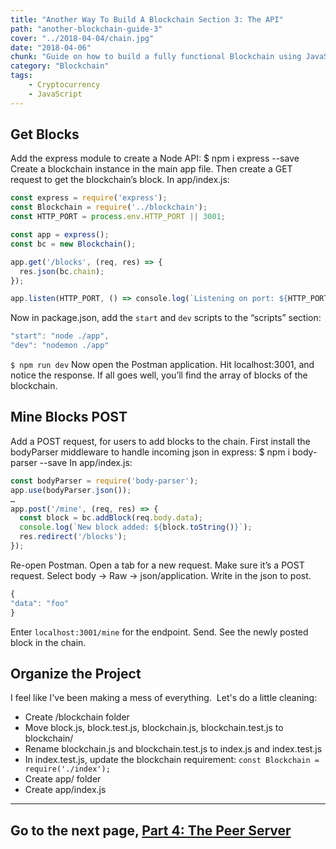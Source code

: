 ```yaml
---
title: "Another Way To Build A Blockchain Section 3: The API"
path: "another-blockchain-guide-3"
cover: "../2018-04-04/chain.jpg"
date: "2018-04-06"
chunk: "Guide on how to build a fully functional Blockchain using JavaScript."
category: "Blockchain"
tags:
    - Cryptocurrency
    - JavaScript
---
```


## Get Blocks

Add the express module to create a Node API: $ npm i express --save Create a blockchain instance in the main app file. Then create a GET request to get the blockchain’s block. In app/index.js:

```js
const express = require('express');
const Blockchain = require('../blockchain');
const HTTP_PORT = process.env.HTTP_PORT || 3001;

const app = express();
const bc = new Blockchain();

app.get('/blocks', (req, res) => {
  res.json(bc.chain);
});

app.listen(HTTP_PORT, () => console.log(`Listening on port: ${HTTP_PORT}`));
```

Now in package.json, add the `start` and `dev` scripts to the “scripts” section:

```js
"start": "node ./app",
"dev": "nodemon ./app"
```

`$ npm run dev` Now open the Postman application. Hit localhost:3001, and notice the response. If all goes well, you’ll find the array of blocks of the blockchain.

## Mine Blocks POST

Add a POST request, for users to add blocks to the chain. First install the bodyParser middleware to handle incoming json in express: $ npm i body-parser --save In app/index.js:

```js
const bodyParser = require('body-parser');
app.use(bodyParser.json());
…
app.post('/mine', (req, res) => {
  const block = bc.addBlock(req.body.data);
  console.log(`New block added: ${block.toString()}`);
  res.redirect('/blocks');
});
```

Re-open Postman. Open a tab for a new request. Make sure it’s a POST request. Select body → Raw → json/application. Write in the json to post.

```js
{
"data": "foo"
}
```

Enter `localhost:3001/mine` for the endpoint. Send. See the newly posted block in the chain.

## Organize the Project

I feel like I've been making a mess of everything.  Let's do a little cleaning:
- Create /blockchain folder
- Move block.js, block.test.js, blockchain.js, blockchain.test.js to blockchain/
- Rename blockchain.js and blockchain.test.js to index.js and index.test.js
- In index.test.js, update the blockchain requirement: `const Blockchain = require('./index');`
- Create app/ folder
- Create app/index.js

___
## Go to the next page, [Part 4: The Peer Server](https://justinformentin.com/another-blockchain-guide-4)